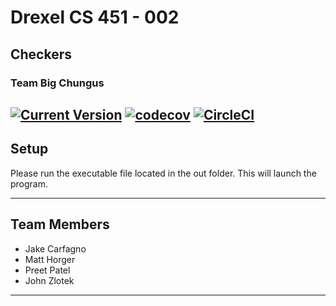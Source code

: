 # Drexel CS 451 - 002
## Checkers
### Team Big Chungus
[![Current Version](https://img.shields.io/badge/version-1.0.0-green.svg)](https://github.com/jzlotek/drexel-cs451)
[![codecov](https://codecov.io/gh/jzlotek/drexel-cs451/branch/master/graph/badge.svg)](https://codecov.io/gh/jzlotek/drexel-cs451)
[![CircleCI](https://circleci.com/gh/jzlotek/drexel-cs451.svg?style=svg)](https://circleci.com/gh/jzlotek/drexel-cs451)
---

## Setup

   Please run the executable file located in the out folder. This will launch the program.

---

## Team Members
  * Jake Carfagno
  * Matt Horger
  * Preet Patel
  * John Zlotek
  
---

